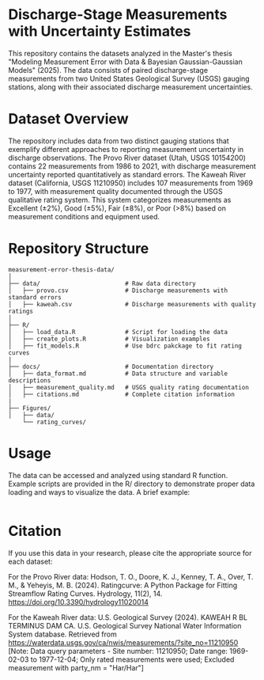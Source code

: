 # Discharge-Stage Measurements with Uncertainty Estimates 

This repository contains the datasets analyzed in the Master's thesis "Modeling Measurement Error with Data & Bayesian Gaussian-Gaussian Models" (2025). The data consists of paired discharge-stage measurements from two United States Geological Survey (USGS) gauging stations, along with their associated discharge measurement uncertainties.

# Dataset Overview

The repository includes data from two distinct gauging stations that exemplify different approaches to reporting measurement uncertainty in discharge observations.
The Provo River dataset (Utah, USGS 10154200) contains 22 measurements from 1986 to 2021, with discharge measurement uncertainty reported quantitatively as standard errors. 
The Kaweah River dataset (California, USGS 11210950) includes 107 measurements from 1969 to 1977, with measurement quality documented through the USGS qualitative rating system. This system categorizes measurements as Excellent (±2%), Good (±5%), Fair (±8%), or Poor (>8%) based on measurement conditions and equipment used.

# Repository Structure
```
measurement-error-thesis-data/
│
├── data/                        # Raw data directory
│   ├── provo.csv                # Discharge measurements with standard errors
│   ├── kaweah.csv               # Discharge measurements with quality ratings
│
├── R/
│   ├── load_data.R              # Script for loading the data
│   ├── create_plots.R           # Visualization examples
│   ├── fit_models.R             # Use bdrc pakckage to fit rating curves
|
├── docs/                        # Documentation directory
│   ├── data_format.md           # Data structure and variable descriptions
│   ├── measurement_quality.md   # USGS quality rating documentation
│   ├── citations.md             # Complete citation information
|
├── Figures/
│   ├── data/
    └── rating_curves/
```

# Usage

The data can be accessed and analyzed using standard R function. Example scripts are provided in the R/ directory to demonstrate proper data loading and ways to visualize the data. A brief example:
```

```

# Citation

If you use this data in your research, please cite the appropriate source for each dataset:

For the Provo River data:
Hodson, T. O., Doore, K. J., Kenney, T. A., Over, T. M., & Yeheyis, M. B. (2024). Ratingcurve: A Python Package for Fitting Streamflow Rating Curves. Hydrology, 11(2), 14. https://doi.org/10.3390/hydrology11020014

For the Kaweah River data:
U.S. Geological Survey (2024). KAWEAH R BL TERMINUS DAM CA. U.S. Geological Survey National Water Information System database. Retrieved from https://waterdata.usgs.gov/ca/nwis/measurements/?site_no=11210950
[Note: Data query parameters - Site number: 11210950; Date range: 1969-02-03 to 1977-12-04; Only rated measurements were used; Excluded measurement with party_nm = "Har/Har"]

